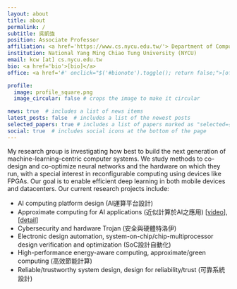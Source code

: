 ```yaml
---
layout: about
title: about
permalink: /
subtitle: 吳凱強
position: Associate Professor
affiliation: <a href='https://www.cs.nycu.edu.tw/'> Department of Computer Science </a>
institution: National Yang Ming Chiao Tung University (NYCU)
email: kcw [at] cs.nycu.edu.tw
bio: <a href='bio'>[bio]</a>
office: <a href='#' onclick="$('#bionote').toggle(); return false;">[office]</a>

profile:
  image: profile_square.png
  image_circular: false # crops the image to make it circular

news: true  # includes a list of news items
latest_posts: false  # includes a list of the newest posts
selected_papers: true # includes a list of papers marked as "selected={true}"
social: true  # includes social icons at the bottom of the page
---
```


My research group is investigating how best to build the next generation of machine-learning-centric computer systems. We study methods to co-design and co-optimize neural networks and the hardware on which they run, with a special interest in reconfigurable computing using devices like FPGAs. Our goal is to enable efficient deep learning in both mobile devices and datacenters. Our current research projects include:
* AI computing platform design (AI運算平台設計)
* Approximate computing for AI applications (近似計算於AI之應用) [[video](https://www.youtube.com/watch?v=yvgrDtP_eVc)], [[detail](http://approximate.computer/approxbib/)]
* Cybersecurity and hardware Trojan (安全與硬體特洛伊)
* Electronic design automation, system-on-chip/chip-multiprocessor design verification and optimization (SoC設計自動化)
* High-performance energy-aware computing, approximate/green computing (高效節能計算)
* Reliable/trustworthy system design, design for reliability/trust (可靠系統設計)